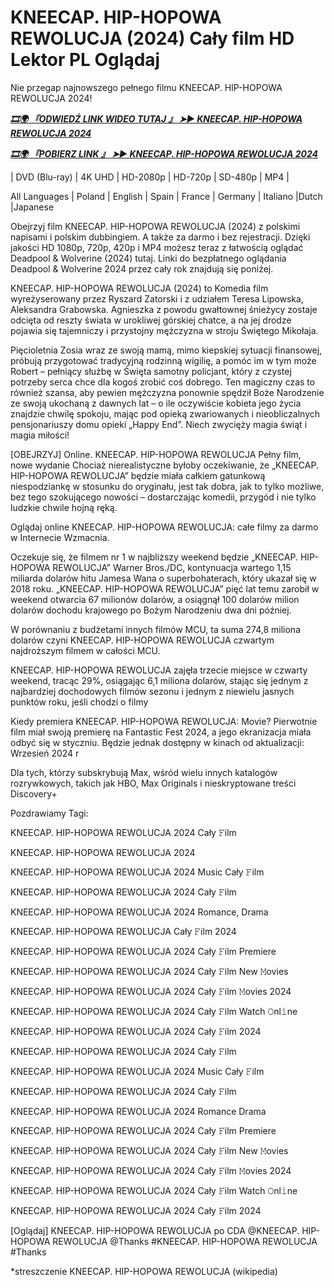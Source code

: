 # KNEECAP. HIP-HOPOWA REWOLUCJA (2024) Cały film HD Lektor PL Oglądaj

Nie przegap najnowszego pełnego filmu KNEECAP. HIP-HOPOWA REWOLUCJA 2024!

<p><b><I><a href="http://r-movies.com/pl/movie/1180629/kneecap-gitcodepl">🎞🌍 『ODWIEDŹ LINK WIDEO TUTAJ 』 ➤► KNEECAP. HIP-HOPOWA REWOLUCJA 2024</a></I></b></p>

<p><b><I><a href="http://r-movies.com/pl/movie/1180629/kneecap-gitcodepl">🎞🌍 『POBIERZ LINK 』 ➤► KNEECAP. HIP-HOPOWA REWOLUCJA 2024</a></I></b></p>

| DVD (Blu-ray) | 4K UHD | HD-2080p | HD-720p | SD-480p | MP4 |

All Languages ​​| Poland | English | Spain | France | Germany | Italiano |Dutch |Japanese

Obejrzyj film KNEECAP. HIP-HOPOWA REWOLUCJA (2024) z polskimi napisami i polskim dubbingiem. A także za darmo i bez rejestracji. Dzięki jakości HD 1080p, 720p, 420p i MP4 możesz teraz z łatwością oglądać Deadpool &  Wolverine (2024) tutaj. Linki do bezpłatnego oglądania Deadpool &  Wolverine 2024 przez cały rok znajdują się poniżej.

KNEECAP. HIP-HOPOWA REWOLUCJA (2024) to Komedia film wyreżyserowany przez Ryszard Zatorski i z udziałem Teresa Lipowska, Aleksandra Grabowska. Agnieszka z powodu gwałtownej śnieżycy zostaje odcięta od reszty świata w urokliwej górskiej chatce, a na jej drodze pojawia się tajemniczy i przystojny mężczyzna w stroju Świętego Mikołaja. 

Pięcioletnia Zosia wraz ze swoją mamą, mimo kiepskiej sytuacji finansowej, próbują przygotować tradycyjną rodzinną wigilię, a pomóc im w tym może Robert – pełniący służbę w Święta samotny policjant, który z czystej potrzeby serca chce dla kogoś zrobić coś dobrego. Ten magiczny czas to również szansa, aby pewien mężczyzna ponownie spędził Boże Narodzenie ze swoją ukochaną z dawnych lat – o ile oczywiście kobieta jego życia znajdzie chwilę spokoju, mając pod opieką zwariowanych i nieobliczalnych pensjonariuszy domu opieki „Happy End”. Niech zwycięży magia świąt i magia miłości!

[OBEJRZYJ] Online. KNEECAP. HIP-HOPOWA REWOLUCJA Pełny film, nowe wydanie Chociaż nierealistyczne byłoby oczekiwanie, że „KNEECAP. HIP-HOPOWA REWOLUCJA” będzie miała całkiem gatunkową niespodziankę w stosunku do oryginału, jest tak dobra, jak to tylko możliwe, bez tego szokującego nowości – dostarczając komedii, przygód i nie tylko ludzkie chwile hojną ręką.

Oglądaj online KNEECAP. HIP-HOPOWA REWOLUCJA: całe filmy za darmo w Internecie Wzmacnia.

Oczekuje się, że filmem nr 1 w najbliższy weekend będzie „KNEECAP. HIP-HOPOWA REWOLUCJA” Warner Bros./DC, kontynuacja wartego 1,15 miliarda dolarów hitu Jamesa Wana o superbohaterach, który ukazał się w 2018 roku. „KNEECAP. HIP-HOPOWA REWOLUCJA” pięć lat temu zarobił w weekend otwarcia 67 milionów dolarów, a osiągnął 100 dolarów milion dolarów dochodu krajowego po Bożym Narodzeniu dwa dni później.

W porównaniu z budżetami innych filmów MCU, ta suma 274,8 miliona dolarów czyni KNEECAP. HIP-HOPOWA REWOLUCJA czwartym najdroższym filmem w całości MCU.

KNEECAP. HIP-HOPOWA REWOLUCJA zajęła trzecie miejsce w czwarty weekend, tracąc 29%, osiągając 6,1 miliona dolarów, stając się jednym z najbardziej dochodowych filmów sezonu i jednym z niewielu jasnych punktów roku, jeśli chodzi o filmy

Kiedy premiera KNEECAP. HIP-HOPOWA REWOLUCJA: Movie? Pierwotnie film miał swoją premierę na Fantastic Fest 2024, a jego ekranizacja miała odbyć się w styczniu. Będzie jednak dostępny w kinach od aktualizacji: Wrzesień 2024 r

Dla tych, którzy subskrybują Max, wśród wielu innych katalogów rozrywkowych, takich jak HBO, Max Originals i nieskryptowane treści Discovery+


Pozdrawiamy Tagi:

KNEECAP. HIP-HOPOWA REWOLUCJA 2024 Cały 𝙵ilm

KNEECAP. HIP-HOPOWA REWOLUCJA 2024

KNEECAP. HIP-HOPOWA REWOLUCJA 2024 Music Cały 𝙵ilm

KNEECAP. HIP-HOPOWA REWOLUCJA 2024 Cały 𝙵ilm

KNEECAP. HIP-HOPOWA REWOLUCJA 2024 Romance, Drama

KNEECAP. HIP-HOPOWA REWOLUCJA Cały 𝙵ilm 2024

KNEECAP. HIP-HOPOWA REWOLUCJA 2024 Cały 𝙵ilm Premiere

KNEECAP. HIP-HOPOWA REWOLUCJA 2024 Cały 𝙵ilm New 𝙼ovies

KNEECAP. HIP-HOPOWA REWOLUCJA 2024 Cały 𝙵ilm 𝙼ovies 2024

KNEECAP. HIP-HOPOWA REWOLUCJA 2024 Cały 𝙵ilm Watch 𝙾nl𝚒ne

KNEECAP. HIP-HOPOWA REWOLUCJA 2024 Cały 𝙵ilm 2024

KNEECAP. HIP-HOPOWA REWOLUCJA 2024 Cały 𝙵ilm

KNEECAP. HIP-HOPOWA REWOLUCJA 2024 Music Cały 𝙵ilm

KNEECAP. HIP-HOPOWA REWOLUCJA 2024 Cały 𝙵ilm

KNEECAP. HIP-HOPOWA REWOLUCJA 2024 Romance Drama

KNEECAP. HIP-HOPOWA REWOLUCJA 2024 Cały 𝙵ilm Premiere

KNEECAP. HIP-HOPOWA REWOLUCJA 2024 Cały 𝙵ilm New 𝙼ovies

KNEECAP. HIP-HOPOWA REWOLUCJA 2024 Cały 𝙵ilm 𝙼ovies 2024

KNEECAP. HIP-HOPOWA REWOLUCJA 2024 Cały 𝙵ilm Watch 𝙾nl𝚒ne

KNEECAP. HIP-HOPOWA REWOLUCJA 2024 Cały 𝙵ilm 2024

[Oglądaj] KNEECAP. HIP-HOPOWA REWOLUCJA po CDA @KNEECAP. HIP-HOPOWA REWOLUCJA @Thanks #KNEECAP. HIP-HOPOWA REWOLUCJA #Thanks

*streszczenie KNEECAP. HIP-HOPOWA REWOLUCJA (wikipedia)
